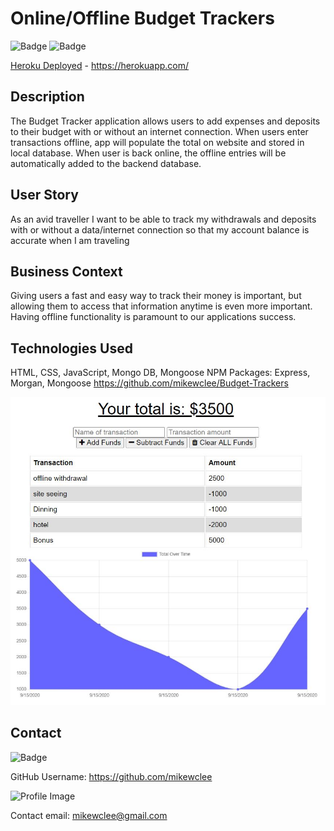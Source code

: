 # Online/Offline Budget Trackers

  ![Badge](https://img.shields.io/badge/project-budget_tracker-greenn)
  ![Badge](https://img.shields.io/badge/Installation-MongoDB_Express_Mongoose-blue)

[Heroku Deployed](https://herokuapp.com/) - https://herokuapp.com/

## Description
The Budget Tracker application allows users to add expenses and deposits to their budget with or without an internet connection. When users enter transactions offline, app will populate the total on website and stored in local database.  When user is back online, the offline entries will be automatically added to the backend database.

## User Story
As an avid traveller
I want to be able to track my withdrawals and deposits with or without a data/internet connection so that my account balance is accurate when I am traveling

## Business Context

Giving users a fast and easy way to track their money is important, but allowing them to access that information anytime is even more important. Having offline functionality is paramount to our applications success.

## Technologies Used
HTML, CSS, JavaScript, Mongo DB, Mongoose
NPM Packages: Express, Morgan, Mongoose
https://github.com/mikewclee/Budget-Trackers

![AppScreenshot](public/icons/budgetTracker.jpg)

## Contact
  
![Badge](https://img.shields.io/badge/Github-mikewclee-green) 
  
GitHub Username: https://github.com/mikewclee
  
![Profile Image](https://github.com/mikewclee.png?size=150)
  
Contact email: mikewclee@gmail.com
